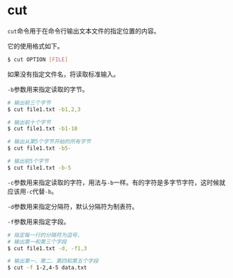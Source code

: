 # cut

`cut`命令用于在命令行输出文本文件的指定位置的内容。

它的使用格式如下。

```bash
$ cut OPTION [FILE]
```

如果没有指定文件名，将读取标准输入。

`-b`参数用来指定读取的字节。

```bash
# 输出前三个字节
$ cut file1.txt -b1,2,3

# 输出前十个字节
$ cut file1.txt -b1-10

# 输出从第5个字节开始的所有字节
$ cut file1.txt -b5-

# 输出前5个字节
$ cut file1.txt -b-5
```

`-c`参数用来指定读取的字符，用法与`-b`一样。有的字符是多字节字符，这时候就应该用`-c`代替`-b`。

`-d`参数用来指定分隔符，默认分隔符为制表符。

`-f`参数用来指定字段。

```bash
# 指定每一行的分隔符为逗号，
# 输出第一和第三个字段
$ cut file1.txt -d, -f1,3

# 输出第一、第二、第四和第五个字段
$ cut -f 1-2,4-5 data.txt
```

